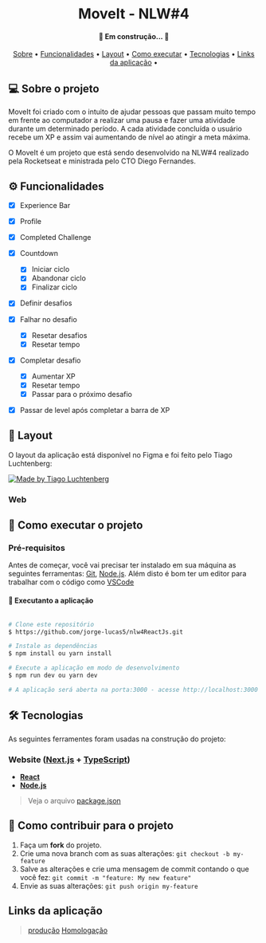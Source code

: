 <h1 align="center">  MoveIt - NLW#4 </h1>

<h4 align="center"> 🚧 Em construção...  🚧 </h4>


<p align="center">
 <a href="#-sobre-o-projeto">Sobre</a> •
 <a href="#%EF%B8%8F-funcionalidades">Funcionalidades</a> •
 <a href="#-layout">Layout</a> • 
 <a href="#-como-executar-o-projeto">Como executar</a> • 
 <a href="#-tecnologias">Tecnologias</a> • 
 <a href="#links-da-aplicação">Links da aplicação</a> • 
</p>


## 💻 Sobre o projeto

MoveIt foi criado com o intuito de ajudar pessoas que passam muito tempo em frente ao computador a realizar uma pausa e fazer uma atividade durante um determinado período.
A cada atividade concluída o usuário recebe um XP e assim vai aumentando de nível ao atingir a meta máxima.

O MoveIt é um projeto que está sendo desenvolvido na NLW#4 realizado pela Rocketseat e ministrada pelo CTO Diego Fernandes. 



## ⚙️ Funcionalidades

- [x] Experience Bar
- [x] Profile
- [x] Completed Challenge
- [x] Countdown
  - [x] Iniciar ciclo
  - [x] Abandonar ciclo
  - [x] Finalizar ciclo
- [x] Definir desafios
- [X] Falhar no desafio
  - [x] Resetar desafios
  - [X] Resetar tempo
- [X] Completar desafio
  - [X] Aumentar XP
  - [X] Resetar tempo
  - [X] Passar para o próximo desafio
- [X] Passar de level após completar a barra de XP




## 🎨 Layout

O layout da aplicação está disponível no Figma e foi feito pelo Tiago Luchtenberg:

<a href="https://www.figma.com/file/ge20pu3ofMOKoliUyKx1Nl/?viewer=1&node-id=160:2761">
  <img alt="Made by Tiago Luchtenberg" src="https://img.shields.io/badge/Acessar%20Layout%20-Figma-%2304D361">
</a>


### Web


## 🚀 Como executar o projeto


### Pré-requisitos

Antes de começar, você vai precisar ter instalado em sua máquina as seguintes ferramentas:
[Git](https://git-scm.com), [Node.js](https://nodejs.org/en/). 
Além disto é bom ter um editor para trabalhar com o código como [VSCode](https://code.visualstudio.com/)


#### 🧭 Executanto a aplicação

```bash

# Clone este repositório
$ https://github.com/jorge-lucas5/nlw4ReactJs.git

# Instale as dependências
$ npm install ou yarn install

# Execute a aplicação em modo de desenvolvimento
$ npm run dev ou yarn dev

# A aplicação será aberta na porta:3000 - acesse http://localhost:3000

```


## 🛠 Tecnologias

As seguintes ferramentes foram usadas na construção do projeto:


### **Website** ([Next.js](https://nextjs.org/) + [TypeScript](https://www.typescriptlang.org/))

-  **[React](https://pt-br.reactjs.org/)**
-  **[Node.js](https://nodejs.org/en/)**

> Veja o arquivo [package.json](https://github.com/jorge-lucas5/nlw4ReactJs/blob/master/package.json)




## 💪 Como contribuir para o projeto

1. Faça um **fork** do projeto.
2. Crie uma nova branch com as suas alterações: `git checkout -b my-feature`
3. Salve as alterações e crie uma mensagem de commit contando o que você fez: `git commit -m "feature: My new feature"`
4. Envie as suas alterações: `git push origin my-feature`

## Links da aplicação

> [produção](https://jorgelucas-movit.vercel.app/)
> [Homologação](https://moveit-git-develop-jorge-lucas.vercel.app)

